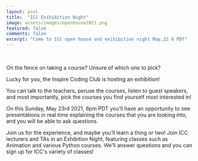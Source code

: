 ```yaml
---
layout: post
title:  "ICC Exihibition Night"
image: assets/images/openhouse2021.png
featured: false
comments: false
excerpt: "Come to ICC open house and exihibition night May,23 6 PDT"
---
```



<br/>


On the fence on taking a course? Unsure of which one to pick?   

Lucky for you, the Inspire Coding Club is hosting an exhibition!   

You can talk to the teachers, peruse the courses, listen to guest speakers, and most importantly, pick the courses you find yourself most interested in!  

On this Sunday, May 23rd 2021, 6pm PDT you’ll have an opportunity to see presentations in real time explaining the courses that you are looking into, and you will be able to ask questions.  

Join us for the experience, and maybe you’ll learn a thing or two!
Join ICC lecturers and TAs in an Exhibition Night, featuring classes such as Animation and various Python courses. We'll answer questions and you can sign up for ICC's variety of classes!
